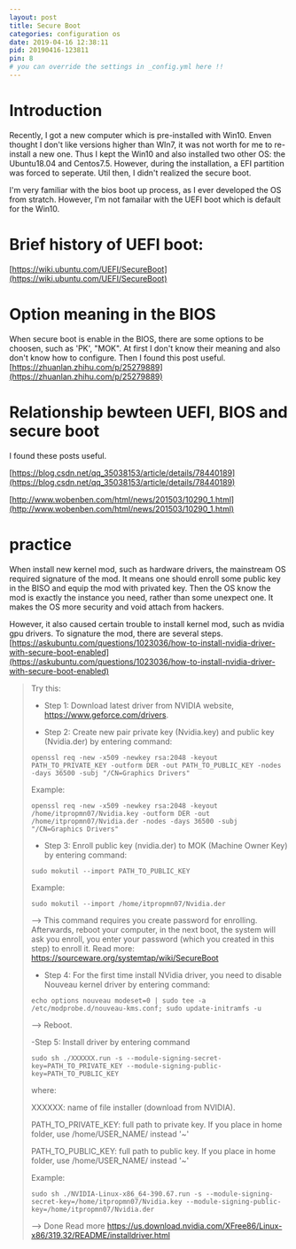 ```yaml
---
layout: post
title: Secure Boot
categories: configuration os
date: 2019-04-16 12:38:11
pid: 20190416-123811
pin: 8
# you can override the settings in _config.yml here !!
---
```


# Introduction
Recently, I got a new computer which is pre-installed with Win10. Enven thought I don't like versions higher than WIn7, it was not worth for me to re-install a new one. Thus I kept the Win10 and also installed two other OS: the Ubuntu18.04 and Centos7.5. However, during the installation, a EFI partition was forced to seperate. Util then, I didn't realized the secure boot.

I'm very familiar with the bios boot up process, as I ever developed the OS from stratch. However, I'm not famailar with the UEFI boot which is default for the Win10. 

# Brief history of UEFI boot:

[https://wiki.ubuntu.com/UEFI/SecureBoot](https://wiki.ubuntu.com/UEFI/SecureBoot)

# Option meaning in the BIOS
When secure boot is enable in the BIOS, there are some options to be choosen, such as 'PK', "MOK". At first I don't know their meaning and also don't know how to configure. Then I found this post useful. [https://zhuanlan.zhihu.com/p/25279889](https://zhuanlan.zhihu.com/p/25279889)


# Relationship bewteen UEFI, BIOS and secure boot

I found these posts useful.

[https://blog.csdn.net/qq_35038153/article/details/78440189](https://blog.csdn.net/qq_35038153/article/details/78440189)

[http://www.wobenben.com/html/news/201503/10290_1.html](http://www.wobenben.com/html/news/201503/10290_1.html)

# practice

When install new kernel mod, such as hardware drivers, the mainstream OS required signature of the mod. It means one should enroll some public key in the BISO and equip the mod with privated key. Then the OS know the mod is exactly the instance you need, rather than some unexpect one. It makes the OS more security and void attach from hackers.

However, it also caused certain trouble to install kernel mod, such as nvidia gpu drivers. To signature the mod, there are several steps. [https://askubuntu.com/questions/1023036/how-to-install-nvidia-driver-with-secure-boot-enabled](https://askubuntu.com/questions/1023036/how-to-install-nvidia-driver-with-secure-boot-enabled)


> Try this:
> 
> - Step 1: Download latest driver from NVIDIA website, https://www.geforce.com/drivers.
> 
> - Step 2: Create new pair private key (Nvidia.key) and public key (Nvidia.der) by entering command:
> 
> `openssl req -new -x509 -newkey rsa:2048 -keyout PATH_TO_PRIVATE_KEY -outform DER -out PATH_TO_PUBLIC_KEY -nodes -days 36500 -subj "/CN=Graphics Drivers"`
> 
> Example:
> 
> `openssl req -new -x509 -newkey rsa:2048 -keyout /home/itpropmn07/Nvidia.key -outform DER -out /home/itpropmn07/Nvidia.der -nodes -days 36500 -subj "/CN=Graphics Drivers"`
> 
> - Step 3: Enroll public key (nvidia.der) to MOK (Machine Owner Key) by entering command:
> 
> `sudo mokutil --import PATH_TO_PUBLIC_KEY`
> 
> Example:
> 
> `sudo mokutil --import /home/itpropmn07/Nvidia.der`
> 
> --> This command requires you create password for enrolling. Afterwards, reboot your computer, in the next boot, the system will ask you enroll, you enter your password (which you created in this step) to enroll it. Read more: https://sourceware.org/systemtap/wiki/SecureBoot
> 
> - Step 4: For the first time install NVidia driver, you need to disable Nouveau kernel driver by entering command:
> 
> `echo options nouveau modeset=0 | sudo tee -a /etc/modprobe.d/nouveau-kms.conf; sudo update-initramfs -u`
> 
> --> Reboot.
> 
> -Step 5: Install driver by entering command
> 
> `sudo sh ./XXXXXX.run -s --module-signing-secret-key=PATH_TO_PRIVATE_KEY --module-signing-public-key=PATH_TO_PUBLIC_KEY`
> 
> where:
> 
> XXXXXX: name of file installer (download from NVIDIA).
> 
> PATH_TO_PRIVATE_KEY: full path to private key. If you place in home folder, use /home/USER_NAME/ instead '~'
> 
> PATH_TO_PUBLIC_KEY: full path to public key. If you place in home folder, use /home/USER_NAME/ instead '~'
> 
> Example:
> 
> `sudo sh ./NVIDIA-Linux-x86_64-390.67.run -s --module-signing-secret-key=/home/itpropmn07/Nvidia.key --module-signing-public-key=/home/itpropmn07/Nvidia.der`
> 
> --> Done
> Read more https://us.download.nvidia.com/XFree86/Linux-x86/319.32/README/installdriver.html

